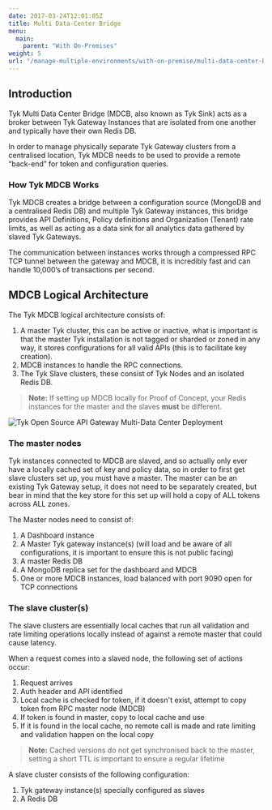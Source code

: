 ```yaml
---
date: 2017-03-24T12:01:05Z
title: Multi Data-Center Bridge
menu: 
  main:
    parent: "With On-Premises"
weight: 5
url: "/manage-multiple-environments/with-on-premise/multi-data-center-bridge"
---
```


## <a name="introduction"></a>Introduction

Tyk Multi Data Center Bridge (MDCB, also known as Tyk Sink) acts as a broker between Tyk Gateway Instances that are isolated from one another and typically have their own Redis DB.

In order to manage physically separate Tyk Gateway clusters from a centralised location, Tyk MDCB needs to be used to provide a remote “back-end” for token and configuration queries.

### How Tyk MDCB Works

Tyk MDCB creates a bridge between a configuration source (MongoDB and a centralised Redis DB) and multiple Tyk Gateway instances, this bridge provides API Definitions, Policy definitions and Organization (Tenant) rate limits, as well as acting as a data sink for all analytics data gathered by slaved Tyk Gateways.

The communication between instances works through a compressed RPC TCP tunnel between the gateway and MDCB, it is incredibly fast and can handle 10,000’s of transactions per second.

## <a name="logical-architecture"></a>MDCB Logical Architecture

The Tyk MDCB logical architecture consists of:

1.  A master Tyk cluster, this can be active or inactive, what is important is that the master Tyk installation is not tagged or sharded or zoned in any way, it stores configurations for all valid APIs (this is to facilitate key creation).
2.  MDCB instances to handle the RPC connections.
3.  The Tyk Slave clusters, these consist of Tyk Nodes and an isolated Redis DB.

> **Note:** If setting up MDCB locally for Proof of Concept, your Redis instances for the master and the slaves **must** be different.

![Tyk Open Source API Gateway Multi-Data Center Deployment][1]

### The master nodes

Tyk instances connected to MDCB are slaved, and so actually only ever have a locally cached set of key and policy data, so in order to first get slave clusters set up, you must have a master. The master can be an existing Tyk Gateway setup, it does not need to be separately created, but bear in mind that the key store for this set up will hold a copy of ALL tokens across ALL zones.

The Master nodes need to consist of:

1.  A Dashboard instance
2.  A Master Tyk gateway instance(s) (will load and be aware of all configurations, it is important to ensure this is not public facing)
3.  A master Redis DB
4.  A MongoDB replica set for the dashboard and MDCB
5.  One or more MDCB instances, load balanced with port 9090 open for TCP connections

### The slave cluster(s)

The slave clusters are essentially local caches that run all validation and rate limiting operations locally instead of against a remote master that could cause latency.

When a request comes into a slaved node, the following set of actions occur:

1.  Request arrives
2.  Auth header and API identified
3.  Local cache is checked for token, if it doesn't exist, attempt to copy token from RPC master node (MDCB)
4.  If token is found in master, copy to local cache and use
5.  If it is found in the local cache, no remote call is made and rate limiting and validation happen on the local copy

> **Note:** Cached versions do not get synchronised back to the master, setting a short TTL is important to ensure a regular lifetime

A slave cluster consists of the following configuration:

1.  Tyk gateway instance(s) specially configured as slaves
2.  A Redis DB

[1]: /docs/img/diagrams/mdcbArchitecture.png